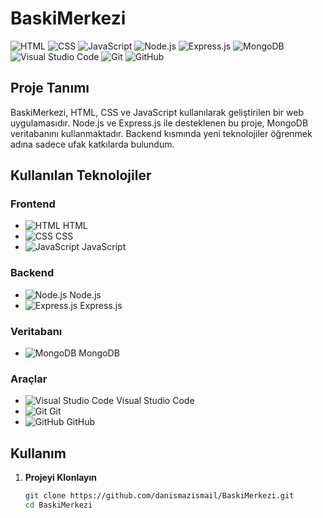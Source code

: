 # BaskiMerkezi

![HTML](https://upload.wikimedia.org/wikipedia/commons/thumb/6/61/HTML5_logo_and_wordmark.svg/120px-HTML5_logo_and_wordmark.svg.png) ![CSS](https://upload.wikimedia.org/wikipedia/commons/thumb/d/d5/CSS3_logo_and_wordmark.svg/120px-CSS3_logo_and_wordmark.svg.png) ![JavaScript](https://upload.wikimedia.org/wikipedia/commons/thumb/9/99/Unofficial_JavaScript_logo_2.svg/120px-Unofficial_JavaScript_logo_2.svg.png) ![Node.js](https://upload.wikimedia.org/wikipedia/commons/thumb/d/d9/Node.js_logo.svg/120px-Node.js_logo.svg.png) ![Express.js](https://upload.wikimedia.org/wikipedia/commons/thumb/6/64/Expressjs.png/120px-Expressjs.png) ![MongoDB](https://upload.wikimedia.org/wikipedia/commons/thumb/f/f9/Antu_mongodb.svg/120px-Antu_mongodb.svg.png) ![Visual Studio Code](https://upload.wikimedia.org/wikipedia/commons/thumb/9/9a/Visual_Studio_Code_1.35_icon.svg/120px-Visual_Studio_Code_1.35_icon.svg.png) ![Git](https://upload.wikimedia.org/wikipedia/commons/thumb/e/e0/Git-logo.svg/120px-Git-logo.svg.png) ![GitHub](https://upload.wikimedia.org/wikipedia/commons/thumb/9/91/Octicons-mark-github.svg/120px-Octicons-mark-github.svg.png)

## Proje Tanımı

BaskiMerkezi, HTML, CSS ve JavaScript kullanılarak geliştirilen bir web uygulamasıdır. Node.js ve Express.js ile desteklenen bu proje, MongoDB veritabanını kullanmaktadır. Backend kısmında yeni teknolojiler öğrenmek adına sadece ufak katkılarda bulundum.

## Kullanılan Teknolojiler

### Frontend
- ![HTML](https://upload.wikimedia.org/wikipedia/commons/thumb/6/61/HTML5_logo_and_wordmark.svg/120px-HTML5_logo_and_wordmark.svg.png) HTML
- ![CSS](https://upload.wikimedia.org/wikipedia/commons/thumb/d/d5/CSS3_logo_and_wordmark.svg/120px-CSS3_logo_and_wordmark.svg.png) CSS
- ![JavaScript](https://upload.wikimedia.org/wikipedia/commons/thumb/9/99/Unofficial_JavaScript_logo_2.svg/120px-Unofficial_JavaScript_logo_2.svg.png) JavaScript

### Backend
- ![Node.js](https://upload.wikimedia.org/wikipedia/commons/thumb/d/d9/Node.js_logo.svg/120px-Node.js_logo.svg.png) Node.js
- ![Express.js](https://upload.wikimedia.org/wikipedia/commons/thumb/6/64/Expressjs.png/120px-Expressjs.png) Express.js

### Veritabanı
- ![MongoDB](https://upload.wikimedia.org/wikipedia/commons/thumb/f/f9/Antu_mongodb.svg/120px-Antu_mongodb.svg.png) MongoDB

### Araçlar
- ![Visual Studio Code](https://upload.wikimedia.org/wikipedia/commons/thumb/9/9a/Visual_Studio_Code_1.35_icon.svg/120px-Visual_Studio_Code_1.35_icon.svg.png) Visual Studio Code
- ![Git](https://upload.wikimedia.org/wikipedia/commons/thumb/e/e0/Git-logo.svg/120px-Git-logo.svg.png) Git
- ![GitHub](https://upload.wikimedia.org/wikipedia/commons/thumb/9/91/Octicons-mark-github.svg/120px-Octicons-mark-github.svg.png) GitHub

## Kullanım

1. **Projeyi Klonlayın**

   ```bash
   git clone https://github.com/danismazismail/BaskiMerkezi.git
   cd BaskiMerkezi
